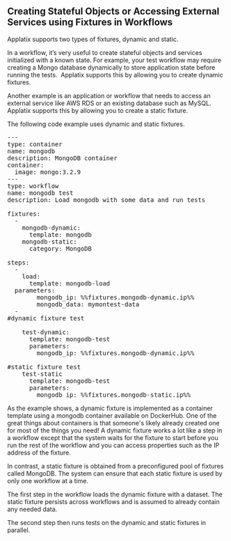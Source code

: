 ## Creating Stateful Objects or Accessing External Services using Fixtures in Workflows

Applatix supports two types of fixtures, dynamic and static.

In a workflow, it’s very useful to create stateful objects and services initialized with a known state. For example, your test workflow may require creating a Mongo database dynamically to store application state before running the tests.  Applatix supports this by allowing you to create dynamic fixtures.

Another example is an application or workflow that needs to access an external service like AWS RDS or an existing database such as MySQL. Applatix supports this by allowing you to create a static fixture.

The following code example uses dynamic and static fixtures.

<div xmlns="">

<pre>---
type: container
name: mongodb
description: MongoDB container
container:
  image: mongo:3.2.9
---
type: workflow
name: mongodb test
description: Load mongodb with some data and run tests

fixtures:
  -
    mongodb-dynamic:
      template: mongodb
    mongodb-static:
      category: MongoDB

steps:
  -
    load:
      template: mongodb-load
  parameters:
        mongodb_ip: %%fixtures.mongodb-dynamic.ip%%
        mongodb_data: mymontest-data
  -
#dynamic fixture test

    test-dynamic:
      template: mongodb-test
      parameters:
        mongodb_ip: %%fixtures.mongodb-dynamic.ip%%

#static fixture test
    test-static
      template: mongodb-test
      parameters:
        mongodb_ip: %%fixtures.mongodb-static.ip%%</pre>

</div>

As the example shows, a dynamic fixture is implemented as a container template using a mongodb container available on DockerHub. One of the great things about containers is that someone's likely already created one for most of the things you need! A dynamic fixture works a lot like a step in a workflow except that the system waits for the fixture to start before you run the rest of the workflow and you can access properties such as the IP address of the fixture.

In contrast, a static fixture is obtained from a preconfigured pool of fixtures called MongoDB. The system can ensure that each static fixture is used by only one workflow at a time.

The first step in the workflow loads the dynamic fixture with a dataset. The static fixture persists across workflows and is assumed to already contain any needed data.

The second step then runs tests on the dynamic and static fixtures in parallel.
